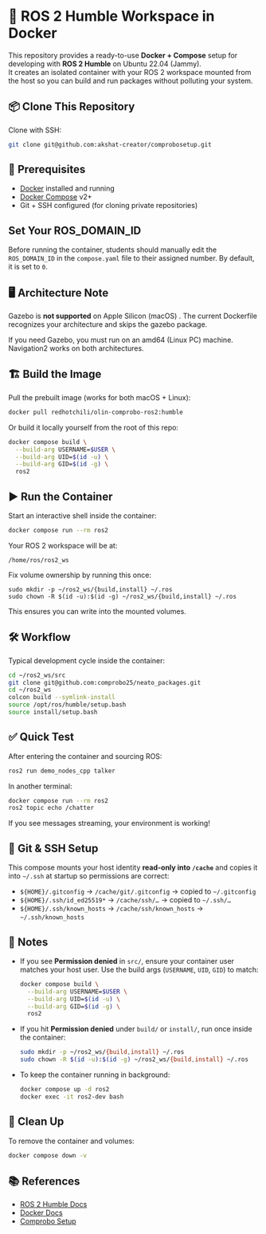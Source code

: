 # 🤖 ROS 2 Humble Workspace in Docker

This repository provides a ready-to-use **Docker + Compose** setup for developing with **ROS 2 Humble** on Ubuntu 22.04 (Jammy).  
It creates an isolated container with your ROS 2 workspace mounted from the host so you can build and run packages without polluting your system.


## 📦 Clone This Repository

Clone with SSH:
```bash
git clone git@github.com:akshat-creator/comprobosetup.git
```


## 🚀 Prerequisites

* [Docker](https://docs.docker.com/get-docker/) installed and running
* [Docker Compose](https://docs.docker.com/compose/) v2+
* Git + SSH configured (for cloning private repositories)

## Set Your ROS_DOMAIN_ID

Before running the container, students should manually edit the `ROS_DOMAIN_ID` in the `compose.yaml` file to their assigned number. By default, it is set to `0`.


## 🖥️ Architecture Note

Gazebo is **not supported** on Apple Silicon (macOS) . The current Dockerfile recognizes your architecture and skips the gazebo package.

If you need Gazebo, you must run on an amd64 (Linux PC) machine. Navigation2 works on both architectures.


## 🏗️ Build the Image

Pull the prebuilt image (works for both macOS + Linux):

```bash
docker pull redhotchili/olin-comprobo-ros2:humble
```

Or build it locally yourself from the root of this repo:

```bash
docker compose build \
  --build-arg USERNAME=$USER \
  --build-arg UID=$(id -u) \
  --build-arg GID=$(id -g) \
  ros2
```

## ▶️ Run the Container

Start an interactive shell inside the container:

```bash
docker compose run --rm ros2
```

Your ROS 2 workspace will be at:

```
/home/ros/ros2_ws
```
Fix volume ownership by running this once: 
```
sudo mkdir -p ~/ros2_ws/{build,install} ~/.ros 
sudo chown -R $(id -u):$(id -g) ~/ros2_ws/{build,install} ~/.ros 
```
This ensures you can write into the mounted volumes.

## 🛠️ Workflow

Typical development cycle inside the container:

```bash
cd ~/ros2_ws/src
git clone git@github.com:comprobo25/neato_packages.git
cd ~/ros2_ws
colcon build --symlink-install
source /opt/ros/humble/setup.bash
source install/setup.bash
```


## ✅ Quick Test

After entering the container and sourcing ROS:

```bash
ros2 run demo_nodes_cpp talker
```

In another terminal:

```bash
docker compose run --rm ros2
ros2 topic echo /chatter
```

If you see messages streaming, your environment is working!


## 🔑 Git & SSH Setup

This compose mounts your host identity **read-only into `/cache`** and copies it into `~/.ssh` at startup so permissions are correct:

- `${HOME}/.gitconfig` → `/cache/git/.gitconfig` → copied to `~/.gitconfig`
- `${HOME}/.ssh/id_ed25519*` → `/cache/ssh/…` → copied to `~/.ssh/…`
- `${HOME}/.ssh/known_hosts` → `/cache/ssh/known_hosts` → `~/.ssh/known_hosts`


## 📝 Notes

* If you see **Permission denied** in `src/`, ensure your container user matches your host user.
  Use the build args (`USERNAME`, `UID`, `GID`) to match:

  ```bash
  docker compose build \
    --build-arg USERNAME=$USER \
    --build-arg UID=$(id -u) \
    --build-arg GID=$(id -g) \
    ros2
  ```

* If you hit **Permission denied** under `build/` or `install/`, run once inside the container:
  ```bash
  sudo mkdir -p ~/ros2_ws/{build,install} ~/.ros
  sudo chown -R $(id -u):$(id -g) ~/ros2_ws/{build,install} ~/.ros
  ```

* To keep the container running in background:

  ```bash
  docker compose up -d ros2
  docker exec -it ros2-dev bash
  ```

## 🧹 Clean Up

  To remove the container and volumes:

  ```bash
  docker compose down -v
  ```


## 📚 References

* [ROS 2 Humble Docs](https://docs.ros.org/en/humble/index.html)
* [Docker Docs](https://docs.docker.com/)
* [Comprobo Setup](https://comprobo25.github.io/How%20to/setup_your_environment)


